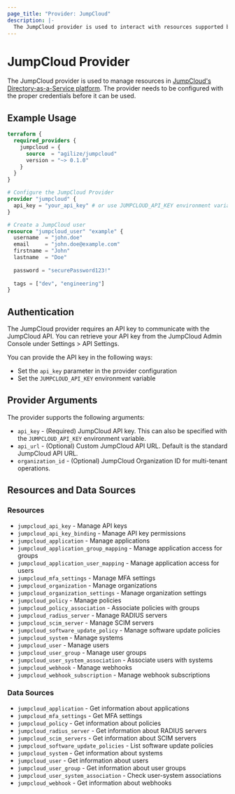 ```yaml
---
page_title: "Provider: JumpCloud"
description: |-
  The JumpCloud provider is used to interact with resources supported by JumpCloud's Directory-as-a-Service platform.
---
```


# JumpCloud Provider

The JumpCloud provider is used to manage resources in [JumpCloud's Directory-as-a-Service platform](https://jumpcloud.com). The provider needs to be configured with the proper credentials before it can be used.

## Example Usage

```terraform
terraform {
  required_providers {
    jumpcloud = {
      source  = "agilize/jumpcloud"
      version = "~> 0.1.0"
    }
  }
}

# Configure the JumpCloud Provider
provider "jumpcloud" {
  api_key = "your_api_key" # or use JUMPCLOUD_API_KEY environment variable
}

# Create a JumpCloud user
resource "jumpcloud_user" "example" {
  username  = "john.doe"
  email     = "john.doe@example.com"
  firstname = "John"
  lastname  = "Doe"
  
  password = "securePassword123!"
  
  tags = ["dev", "engineering"]
}
```

## Authentication

The JumpCloud provider requires an API key to communicate with the JumpCloud API. You can retrieve your API key from the JumpCloud Admin Console under Settings > API Settings.

You can provide the API key in the following ways:

* Set the `api_key` parameter in the provider configuration
* Set the `JUMPCLOUD_API_KEY` environment variable

## Provider Arguments

The provider supports the following arguments:

* `api_key` - (Required) JumpCloud API key. This can also be specified with the `JUMPCLOUD_API_KEY` environment variable.
* `api_url` - (Optional) Custom JumpCloud API URL. Default is the standard JumpCloud API URL.
* `organization_id` - (Optional) JumpCloud Organization ID for multi-tenant operations.

## Resources and Data Sources

### Resources

* `jumpcloud_api_key` - Manage API keys
* `jumpcloud_api_key_binding` - Manage API key permissions
* `jumpcloud_application` - Manage applications
* `jumpcloud_application_group_mapping` - Manage application access for groups
* `jumpcloud_application_user_mapping` - Manage application access for users
* `jumpcloud_mfa_settings` - Manage MFA settings
* `jumpcloud_organization` - Manage organizations
* `jumpcloud_organization_settings` - Manage organization settings
* `jumpcloud_policy` - Manage policies
* `jumpcloud_policy_association` - Associate policies with groups
* `jumpcloud_radius_server` - Manage RADIUS servers
* `jumpcloud_scim_server` - Manage SCIM servers
* `jumpcloud_software_update_policy` - Manage software update policies
* `jumpcloud_system` - Manage systems
* `jumpcloud_user` - Manage users
* `jumpcloud_user_group` - Manage user groups
* `jumpcloud_user_system_association` - Associate users with systems
* `jumpcloud_webhook` - Manage webhooks
* `jumpcloud_webhook_subscription` - Manage webhook subscriptions

### Data Sources

* `jumpcloud_application` - Get information about applications
* `jumpcloud_mfa_settings` - Get MFA settings
* `jumpcloud_policy` - Get information about policies
* `jumpcloud_radius_server` - Get information about RADIUS servers
* `jumpcloud_scim_servers` - Get information about SCIM servers
* `jumpcloud_software_update_policies` - List software update policies
* `jumpcloud_system` - Get information about systems
* `jumpcloud_user` - Get information about users
* `jumpcloud_user_group` - Get information about user groups
* `jumpcloud_user_system_association` - Check user-system associations
* `jumpcloud_webhook` - Get information about webhooks 